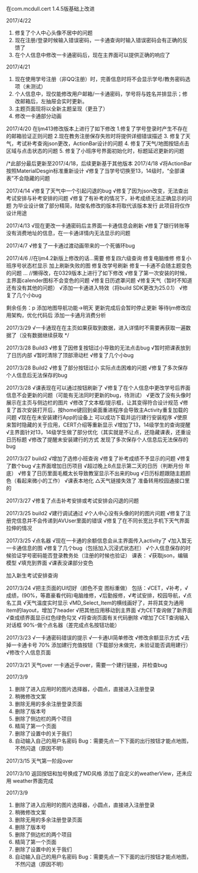 ﻿在com.mcdull.cert 1.4.5版基础上改进

2017/4/22
1. 修复了个人中心头像不居中的问题
2. 现在注册/登录时候输入错误密码，一卡通查询时输入错误密码会有正确的反馈了
3. 在个人信息中修改一卡通密码后，现在主界面可以提供正确的响应了

2017/4/21
1. 现在使用学号注册（非QQ注册）时，完善信息时将不会显示学号/教务密码选项（未测试）
2. 个人信息中，现仅能修改用户邮箱/一卡通密码，学号将与姓名并排显示；修改邮箱后，左抽屉会实时更新。
3. 主题页面现将以全新主题呈现（更丑了）
4. 修改一卡通部分动画

2017/4/20
在ljm413修改版本上进行了如下修改
1.修复了学号登录时产生不存在的邮箱验证正则问题
2.现在教务注册保存失败时将提供详细错误描述
3. 修复了天气，考试补考查询json更改，ActionBar设计的问题
4. 修复了天气/地图按钮点击区域与点击状态的问题
5. 修复了小班序号界面初始化时，标题延迟更新的问题

/*此部分最后更新至2017/4/18，后续更新基于其他版本
2017/4/18
√将ActionBar按照MaterialDesgin标准重新设计
√修复了当学号切换至13，14级时，“全部课表”不会隐藏的问题

2017/4/14
√修复了天气中一个引起闪退的bug
√修复了因为json改变，无法查出考试安排与补考安排的问题
√修复了有补考的情况下，补考成绩无法正确显示的问题
为毕业设计做了部分精简，陆俊名修改的版本将取代该版本发行
此项目将仅作设计用途

2017/4/13
√现在更改一卡通密码后主界面一卡通信息会刷新
√修复了银行转账等没有消费地址的信息，在一卡通详情内无法显示的问题

2017/4/7
√修复了一卡通过渡动画带来的一个死循环bug

2017/4/6
//在ljm4.2新版上修改的话…需要
修复四六级查询
修复电脑维修
修复小班序号状态栏显示
加上刷新失败的图
修复改学号刷新
修复一卡通不会随主题变色的问题
…
//懒得改，在0329版本上进行了如下修改
√修复了第一次安装的时候，主界面calender图标不会变色的问题
√修复日历遮罩问题
√修复天气（暂时不知道还有没有其他的问题）
√添加一卡通进入特效（将build SDK更改为25.0.1）
√修复了几个小bug

剩余任务：p
添加地图导航功能->明天
更新完成后会暂时停止更新
等待ljm修改应用架构，优化代码后
添加一卡通月消费分析

2017/3/29
√一卡通现在在主页如果获取到数据，进入详情时不需要再获取一遍数据了（没有数据继续获取
*/

2017/3/28 Build3
√修复了因修复按钮过小导致的无法点击bug
√暂时把课表放到了日历内部
√暂时清除了顶部滑动栏
√修复了几个小bug

2017/3/28 Build2
√修复了部分按钮过小 实际点击困难的问题
√修复了多次保存个人信息后无法保存的bug

2017/3/28
√课表现在可以通过按钮刷新了
√修复了在个人信息中更改学号后界面信息不会更新的问题（可能有无法同时更新的bug，待测试）
√更改了没有头像时展示在主页与侧边栏的图片
√修改了文本框/提示框，让其变得符合设计规范
√修复了首次安装打开后，按home键回到桌面重进程序会导致主Activity重复加载的问题
√现在在未安装建行App的设备上 可以成功下载并运行建行安装程序
√使原来暂时隐藏的关于应用，CERT介绍等重新显示
√增加了13，14级学生的查询提醒
√主界面针对13，14级学生做了部分优化（其实就是不让点，还隐藏课表，还重设日历标题
√修改了提醒未安装建行的方式
发现了多次保存个人信息后无法保存的bug

2017/3/27 build2
√增加了选修小班查询
√修复了补考成绩不予显示的问题
√修复了数个bug
√主界面增加日历项目
√超过晚上8点显示第二天的日历（判断月份 年底）
√修复了日历里面毛概太长导致教室显示不出来的bug
√日历标题跟随主题颜色（看起来微小的工作）
√课表本地化
△天气链接失效了 准备转用校园通接口里的

2017/3/27
√修复了点击补考安排或考试安排会闪退的问题

2017/3/25 build2
√建行调试通过
√个人中心没有头像的时的图片问题
√修复了注册完信息并不会传递到AVUser里面的错误
√修复了在不同长宽比手机下天气界面拉伸的情况

2017/3/25
√点名器
√现在一卡通的余额信息会从主界面传入activity了
√加入暂无一卡通信息的图
√修复了几个bug（包括加入沉浸式状态栏）
√个人信息保存的时候验证学号密码能否登录教务处（注册的时候也验证）
课表：
√获取json，编辑模型
√填充到界面
√课表没课部分变色

加入新生考试安排查询

2017/3/24
√把主页面的UI切好（颜色不变 图标重做）
包括：√CET，√补考，√成绩，(90%，等嘉豪看代码)电脑维修，√后勤报修，√考试安排，校园导航，√点名工具
√天气温度实时显示
√MD_Select_Item的横线画好了，并将其变为通用item的layout，增加了header
√把其他应用移动到主界面
√为CET查询做了新界面
√查成绩界面显示红色绿色勾叉
√将查询页面有关代码删除
√增加了CET查询输入对话框
90%-做个点名器（差完成点名按钮功能）

2017/3/23
√一卡通密码错误的提示
√一卡通UI简单修改
√修改余额显示方式
√去掉一卡通卡号
70% 添加建行充值按钮（下载部分未做完，未验证能否调用建行）
√修改个人信息页面


2017/3/21
天气over
一卡通近乎over，需要一个建行链接，并检查bug

2017/3/9
1. 删除了进入应用时的图片选择器，小圆点，直接进入注册登录
2. 稍微修改文案
3. 删除无用的多余注册登录页面
4. 删除了版本号
5. 删除了侧边栏的两个项目
6. 精简了第一个页面
7. 删除了设置中的关于我们
8. 自动输入自己的用户名密码
Bug：需要先点一下下面的出行按钮才能点地图，不然闪退（原因不明）

2017/3/15
天气第一阶段over

2017/3/10
返回按钮和加号换成了MD风格
添加了自定义的weatherView，还未应用
weather界面完成

2017/3/9
1. 删除了进入应用时的图片选择器，小圆点，直接进入注册登录
2. 稍微修改文案
3. 删除无用的多余注册登录页面
4. 删除了版本号
5. 删除了侧边栏的两个项目
6. 精简了第一个页面
7. 删除了设置中的关于我们
8. 自动输入自己的用户名密码
Bug：需要先点一下下面的出行按钮才能点地图，不然闪退（原因不明）

